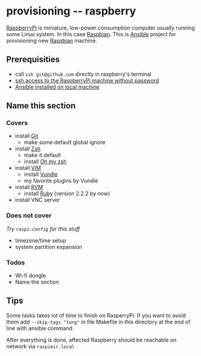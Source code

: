 # provisioning -- raspberry

[RaspberryPi](https://www.raspberrypi.org) is miniature, low-power consumption computer usually running some Linux system. In this case [Raspbian](http://www.raspbian.org). This is [Ansible](http://www.ansible.com) project for provisioning new [Raspbian](http://www.raspbian.org) machine. 

## Prerequisities

- call `ssh git@github.com` directly in raspberry's terminal
- [ssh access to the RaspberryPi machine without password](http://www.linuxproblem.org/art_9.html)
- [Ansible installed on local machine](http://docs.ansible.com/intro_installation.html)

## Name this section

### Covers

- install [Git](http://git-scm.com)
	- make some default global ignore
- install [Zsh](http://www.zsh.org)
	- make it default
	- install [Oh my zsh](https://github.com/robbyrussell/oh-my-zsh)
- install [ViM](http://www.vim.org)
	- install [Vundle](https://github.com/gmarik/Vundle.vim)
	- my favorite plugins by Vundle
- install [RVM](https://rvm.io)
	- install [Ruby](https://www.ruby-lang.org/) (version 2.2.2 by now)
- install VNC server 

### Does not cover

*Try `raspi-config` for this stuff*

- timezone/time setup
- system partition expansion

### Todos

- Wi-fi dongle
- Name the section

## Tips
Some tasks takes lot of time to finish on RasperryPi. If you want to avoid them add `--skip-tags "long"` in file Makefile in this directory at the end of line with ansible command.

After everything is done, affected Raspberry should be reachable on network via `raspimir.local`

